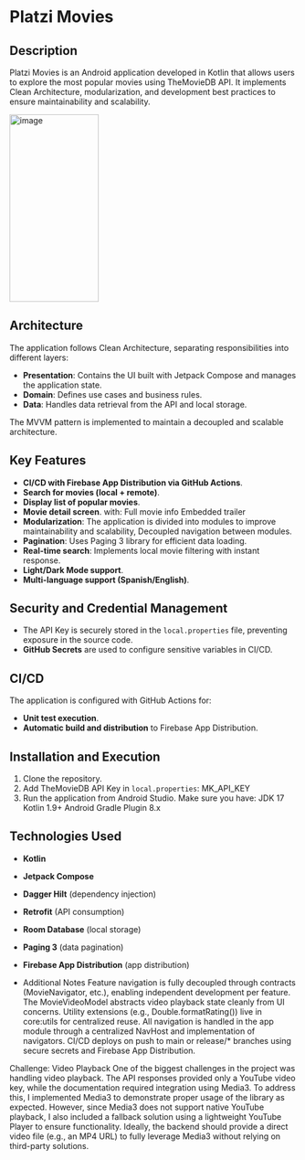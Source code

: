 # Platzi Movies

## Description

Platzi Movies is an Android application developed in Kotlin that allows users to explore the most popular movies using TheMovieDB API. It implements Clean Architecture, modularization, and development best practices to ensure maintainability and scalability.

<img width="156" height="328" alt="image" src="https://github.com/user-attachments/assets/8ec698fd-f127-4bdb-98b1-8e5b33678c7c" />

## Architecture

The application follows Clean Architecture, separating responsibilities into different layers:

- **Presentation**: Contains the UI built with Jetpack Compose and manages the application state.
- **Domain**: Defines use cases and business rules.
- **Data**: Handles data retrieval from the API and local storage.

The MVVM pattern is implemented to maintain a decoupled and scalable architecture.
 
## Key Features

- **CI/CD with Firebase App Distribution via GitHub Actions**.
- **Search for movies (local + remote)**.
- **Display list of popular movies**.
- **Movie detail screen**. with:
Full movie info
Embedded trailer
- **Modularization**: The application is divided into modules to improve maintainability and scalability, Decoupled navigation between modules.
- **Pagination**: Uses Paging 3 library for efficient data loading.
- **Real-time search**: Implements local movie filtering with instant response.
- **Light/Dark Mode support**.
- **Multi-language support (Spanish/English)**.

## Security and Credential Management

- The API Key is securely stored in the `local.properties` file, preventing exposure in the source code.
- **GitHub Secrets** are used to configure sensitive variables in CI/CD.

## CI/CD

The application is configured with GitHub Actions for:

- **Unit test execution**.
- **Automatic build and distribution** to Firebase App Distribution.

## Installation and Execution

1. Clone the repository.
2. Add TheMovieDB API Key in `local.properties`:
MK_API_KEY
3. Run the application from Android Studio.
Make sure you have:
JDK 17
Kotlin 1.9+
Android Gradle Plugin 8.x

## Technologies Used

- **Kotlin**
- **Jetpack Compose**
- **Dagger Hilt** (dependency injection)
- **Retrofit** (API consumption)
- **Room Database** (local storage)
- **Paging 3** (data pagination)
- **Firebase App Distribution** (app distribution)

- Additional Notes
Feature navigation is fully decoupled through contracts (MovieNavigator, etc.), enabling independent development per feature.
The MovieVideoModel abstracts video playback state cleanly from UI concerns.
Utility extensions (e.g., Double.formatRating()) live in core:utils for centralized reuse.
All navigation is handled in the app module through a centralized NavHost and implementation of navigators.
CI/CD deploys on push to main or release/* branches using secure secrets and Firebase App Distribution.

Challenge: Video Playback
One of the biggest challenges in the project was handling video playback. The API responses provided only a YouTube video key, while the documentation required integration using Media3.
To address this, I implemented Media3 to demonstrate proper usage of the library as expected. However, since Media3 does not support native YouTube playback, I also included a fallback solution using a lightweight YouTube Player to ensure functionality.
Ideally, the backend should provide a direct video file (e.g., an MP4 URL) to fully leverage Media3 without relying on third-party solutions.
